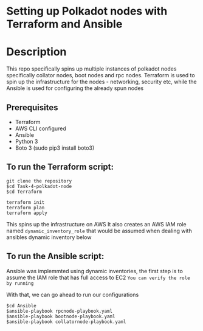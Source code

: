 # Setting up Polkadot nodes with Terraform and Ansible

# Description

This repo specifically spins up multiple instances of polkadot nodes specifically collator nodes, boot nodes and rpc nodes. Terraform is used to spin up the infrastructure for the nodes - networking, security etc, while the Ansible is used for configuring the already spun nodes

## Prerequisites
- Terraform
- AWS CLI configured
- Ansible
- Python 3
- Boto 3 (sudo pip3 install boto3)

## To run the Terraform script:

```
git clone the repository
$cd Task-4-polkadot-node
$cd Terraform

terraform init
terraform plan
terraform apply
```
This spins up the infrastructure on AWS
It also creates an AWS IAM role named `dynamic_inventory_role` that would be assumed when dealing with ansibles dynamic inventory below

## To run the Ansible script:
Ansible was implemmted using dynamic inventories, the first step is to assume the IAM role that has full access to EC2
``
You can verify the role by running
``

With that, we can go ahead to run our configurations
```
$cd Ansible
$ansible-playbook rpcnode-playbook.yaml
$ansible-playbook bootnode-playbook.yaml
$ansible-playbook collatornode-playbook.yaml
```




